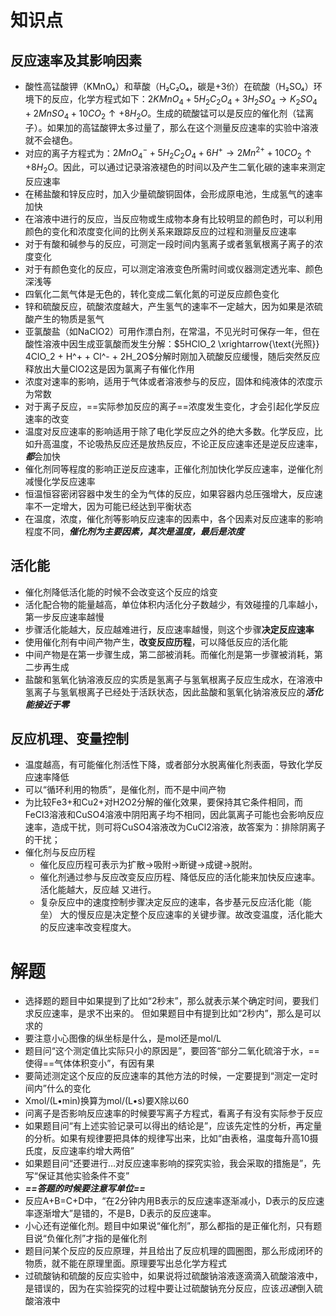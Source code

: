# 知识点
## 反应速率及其影响因素
- 酸性高锰酸钾（KMnO₄）和草酸（H₂C₂O₄，碳是+3价）在硫酸（H₂SO₄）环境下的反应，化学方程式如下：$2KMnO_4 + 5H_2C_2O_4 + 3H_2SO_4 \rightarrow K_2SO_4 + 2MnSO_4 + 10CO_2↑ + 8H_2O$。生成的硫酸锰可以是反应的催化剂（锰离子）。如果加的高锰酸钾太多过量了，那么在这个测量反应速率的实验中溶液就不会褪色。
- 对应的离子方程式为：$2MnO_4^- + 5H_2C_2O_4 + 6H^+ \rightarrow 2Mn^{2+} + 10CO_2↑ + 8H_2O$。因此，可以通过记录溶液褪色的时间以及产生二氧化碳的速率来测定反应速率
- 在稀盐酸和锌反应时，加入少量硫酸铜固体，会形成原电池，生成氢气的速率加快
- 在溶液中进行的反应，当反应物或生成物本身有比较明显的颜色时，可以利用颜色的变化和浓度变化间的比例关系来跟踪反应的过程和测量反应速率
- 对于有酸和碱参与的反应，可测定一段时间内氢离子或者氢氧根离子离子的浓度变化
- 对于有颜色变化的反应，可以测定溶液变色所需时间或仪器测定透光率、颜色深浅等
- 四氧化二氮气体是无色的，转化变成二氧化氮的可逆反应颜色变化
- 锌和硫酸反应，硫酸浓度越大，产生氢气的速率不一定越大，因为如果是浓硫酸产生的物质是氢气
- 亚氯酸盐（如NaClO2）可用作漂白剂，在常温，不见光时可保存一年，但在酸性溶液中因生成亚氯酸而发生分解：$5HClO_2 \xrightarrow{\text{光照}} 4ClO_2 + H^+ + Cl^- + 2H_2O$分解时刚加入硫酸反应缓慢，随后突然反应释放出大量ClO2这是因为氯离子有催化作用
- 浓度对速率的影响，适用于气体或者溶液参与的反应，固体和纯液体的浓度示为常数
- 对于离子反应，==实际参加反应的离子==浓度发生变化，才会引起化学反应速率的改变
- 温度对反应速率的影响适用于除了电化学反应之外的绝大多数。化学反应，比如升高温度，不论吸热反应还是放热反应，不论正反应速率还是逆反应速率，***都***会加快
- 催化剂同等程度的影响正逆反应速率，正催化剂加快化学反应速率，逆催化剂减慢化学反应速率
- 恒温恒容密闭容器中发生的全为气体的反应，如果容器内总压强增大，反应速率不一定增大，因为可能已经达到平衡状态
- 在温度，浓度，催化剂等影响反应速率的因素中，各个因素对反应速率的影响程度不同，***催化剂为主要因素，其次是温度，最后是浓度***
## 活化能
- 催化剂降低活化能的时候不会改变这个反应的焓变
- 活化配合物的能量越高，单位体积内活化分子数越少，有效碰撞的几率越小，第一步反应速率越慢
- 步骤活化能越大，反应越难进行，反应速率越慢，则这个步骤**决定反应速率**
- 使用催化剂有中间产物产生，**改变反应历程**，可以降低反应的活化能
- 中间产物是在第一步骤生成，第二部被消耗。而催化剂是第一步骤被消耗，第二步再生成
- 盐酸和氢氧化钠溶液反应的实质是氢离子与氢氧根离子反应生成水，在溶液中氢离子与氢氧根离子已经处于活跃状态，因此盐酸和氢氧化钠溶液反应的***活化能接近于零***

## 反应机理、变量控制
- 温度越高，有可能催化剂活性下降，或者部分水脱离催化剂表面，导致化学反应速率降低
- 可以“循环利用的物质”，是催化剂，而不是中间产物
- 为比较Fe3+和Cu2+对H2O2分解的催化效果，要保持其它条件相同，而FeCl3溶液和CuSO4溶液中阴阳离子均不相同，因此氯离子可能也会影响反应速率，造成干扰，则可将CuSO4溶液改为CuCl2溶液，故答案为：排除阴离子的干扰；
- 催化剂与反应历程
	- 催化反应历程可表示为扩散→吸附→断键→成键→脱附。
	- 催化剂通过参与反应改变反应历程、降低反应的活化能来加快反应速率。活化能越大，反应越 又进行。
	- 复杂反应中的速度控制步骤决定反应的速率，各步基元反应活化能（能垒） 大的慢反应是决定整个反应速率的关键步骤。故改变温度，活化能大的反应速率改变程度大。

# 解题
- 选择题的题目中如果提到了比如“2秒末”，那么就表示某个确定时间，要我们求反应速率，是求不出来的。 但如果题目中有提到比如“2秒内”，那么是可以求的
- 要注意小心图像的纵坐标是什么，是mol还是mol/L
- 题目问“这个测定值比实际只小的原因是”，要回答“部分二氧化硫溶于水，==使得==气体体积变小”，有因有果
- 要简述测定这个反应的反应速率的其他方法的时候，一定要提到“测定一定时间内”什么的变化
- Xmol/(L•min)换算为mol/(L•s)要X除以60
- 问离子是否影响反应速率的时候要写离子方程式，看离子有没有实际参于反应
- 如果题目问“有上述实验记录可以得出的结论是”，应该先定性的分析，再定量的分析。如果有规律要把具体的规律写出来，比如“由表格，温度每升高10摄氏度，反应速率约增大两倍”
- 如果题目问“还要进行…对反应速率影响的探究实验，我会采取的措施是”，先写“保证其他实验条件不变”
- ***==答题的时候要注意写单位==***
- 反应A+B=C+D中，“在2分钟内用B表示的反应速率逐渐减小，D表示的反应速率逐渐增大”是错的，不是B，D表示的反应速率。
- 小心还有逆催化剂。题目中如果说“催化剂”，那么都指的是正催化剂，只有题目说“负催化剂”才指的是催化剂
- 题目问某个反应的反应原理，并且给出了反应机理的圆圈图，那么形成闭环的物质，就不能在原理里面。原理要写出总化学方程式
- 过硫酸钠和硫酸的反应实验中，如果说将过硫酸钠溶液逐滴滴入硫酸溶液中，是错误的，因为在实验探究的过程中要让过硫酸钠充分反应，应该*迅速*倒入硫酸溶液中